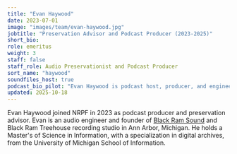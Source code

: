 ```yaml
---
title: "Evan Haywood"
date: 2023-07-01
image: "images/team/evan-haywood.jpg"
jobtitle: "Preservation Advisor and Podcast Producer (2023-2025)"
short_bio: 
role: emeritus
weight: 3
staff: false
staff_role: Audio Preservationist and Podcast Producer
sort_name: "haywood"
soundfiles_host: true
podcast_bio_pilot: "Evan Haywood is podcast host, producer, and engineer for NRPF's _Sound Files_. Evan is an audio engineer and founder of [Black Ram Sound](https://evanhaywood.bandcamp.com/community) and Black Ram Treehouse recording studio in Ann Arbor, Michigan. He holds a Master's of Science in Information, with a specialization in digital archives, from the University of Michigan School of Information."
updated: 2025-10-18
---
```


Evan Haywood joined NRPF in 2023 as podcast producer and preservation advisor.
Evan is an audio engineer and founder of [Black Ram Sound](https://evanhaywood.bandcamp.com/community)
and Black Ram Treehouse recording studio in Ann Arbor, Michigan.
He holds a Master's of Science in Information, with a specialization
in digital archives, from the University of Michigan School of Information.
